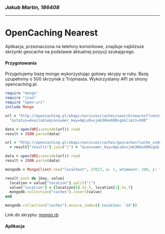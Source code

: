 ### *Jakub Martin, 186408*
---

# OpenCaching Nearest

Aplikacja, przeznaczona na telefony komórkowe, znajduje najbliższe skrzynki geocache na podstawie aktualnej pozycji szukającego.

#### Przygotowania

Przygotujemy bazę mongo wykorzystując gotowy skrypy w ruby. Bazę uzupełnimy o 500 skrzynek z Trójmiasta. Wykorzystamy API ze strony opencaching.pl.

```ruby
require "mongo"
require "json"
require "open-uri"
include Mongo

url = "http://opencaching.pl/okapi/services/caches/search/nearest?center=54.395732|18.573622"\
  "&status=Available&consumer_key=HpLvDvvjmG3HkeX8RsgU&limit=500"

data = open(URI::encode(url)).read
result = JSON.parse(data)

url = "http://opencaching.pl/okapi/services/caches/geocaches?cache_codes="\
  + result["results"].join("|") + "&consumer_key=HpLvDvvjmG3HkeX8RsgU&limit=500"

data = open(URI::encode(url)).read
result = JSON.parse(data)

mongodb = MongoClient.new("localhost", 27017, w: 1, wtimeout: 200, j: true).db("test")

result.each do |key, value|
  location = value["location"].split("|")
  value["location"] = [location[0].to_f, location[1].to_f]
  mongodb.collection("caches").insert(value)
end

mongodb.collection("caches").ensure_index({ location: '2d'})
```

Link do skryptu: [mongo.rb](/doc/mongo.rb)

#### Aplikacja
